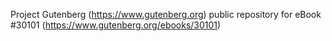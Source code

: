 Project Gutenberg (https://www.gutenberg.org) public repository for eBook #30101 (https://www.gutenberg.org/ebooks/30101)
